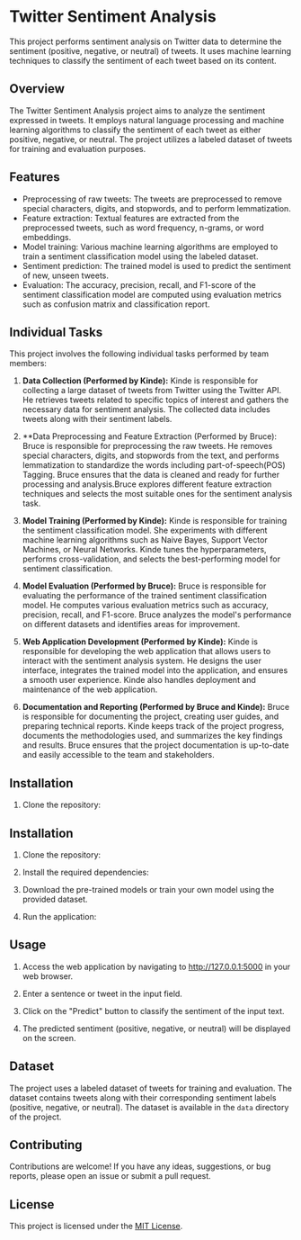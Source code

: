 # Twitter Sentiment Analysis

This project performs sentiment analysis on Twitter data to determine the sentiment (positive, negative, or neutral) of tweets. It uses machine learning techniques to classify the sentiment of each tweet based on its content.

## Overview

The Twitter Sentiment Analysis project aims to analyze the sentiment expressed in tweets. It employs natural language processing and machine learning algorithms to classify the sentiment of each tweet as either positive, negative, or neutral. The project utilizes a labeled dataset of tweets for training and evaluation purposes.

## Features

- Preprocessing of raw tweets: The tweets are preprocessed to remove special characters, digits, and stopwords, and to perform lemmatization.
- Feature extraction: Textual features are extracted from the preprocessed tweets, such as word frequency, n-grams, or word embeddings.
- Model training: Various machine learning algorithms are employed to train a sentiment classification model using the labeled dataset.
- Sentiment prediction: The trained model is used to predict the sentiment of new, unseen tweets.
- Evaluation: The accuracy, precision, recall, and F1-score of the sentiment classification model are computed using evaluation metrics such as confusion matrix and classification report.

## Individual Tasks

This project involves the following individual tasks performed by team members:

1. **Data Collection (Performed by Kinde):** Kinde is responsible for collecting a large dataset of tweets from Twitter using the Twitter API. He retrieves tweets related to specific topics of interest and gathers the necessary data for sentiment analysis. The collected data includes tweets along with their sentiment labels.

2. **Data Preprocessing and Feature Extraction (Performed by  Bruce): Bruce is responsible for preprocessing the raw tweets. He removes special characters, digits, and stopwords from the text, and performs lemmatization to standardize the words including part-of-speech(POS) Tagging. Bruce ensures that the data is cleaned and ready for further processing and analysis.Bruce explores different feature extraction techniques and selects the most suitable ones for the sentiment analysis task.


3. **Model Training (Performed by Kinde):** Kinde is responsible for training the sentiment classification model. She experiments with different machine learning algorithms such as Naive Bayes, Support Vector Machines, or Neural Networks. Kinde tunes the hyperparameters, performs cross-validation, and selects the best-performing model for sentiment classification.

4. **Model Evaluation (Performed by Bruce):** Bruce is responsible for evaluating the performance of the trained sentiment classification model. He computes various evaluation metrics such as accuracy, precision, recall, and F1-score. Bruce analyzes the model's performance on different datasets and identifies areas for improvement.

5. **Web Application Development (Performed by Kinde):** Kinde is responsible for developing the web application that allows users to interact with the sentiment analysis system. He designs the user interface, integrates the trained model into the application, and ensures a smooth user experience. Kinde also handles deployment and maintenance of the web application.

6. **Documentation and Reporting (Performed by Bruce and Kinde):** Bruce is responsible for documenting the project, creating user guides, and preparing technical reports. Kinde keeps track of the project progress, documents the methodologies used, and summarizes the key findings and results. Bruce ensures that the project documentation is up-to-date and easily accessible to the team and stakeholders.

## Installation

1. Clone the repository:



## Installation

1. Clone the repository:


2. Install the required dependencies:


3. Download the pre-trained models or train your own model using the provided dataset.

4. Run the application:



## Usage

1. Access the web application by navigating to http://127.0.0.1:5000 in your web browser.

2. Enter a sentence or tweet in the input field.

3. Click on the "Predict" button to classify the sentiment of the input text.

4. The predicted sentiment (positive, negative, or neutral) will be displayed on the screen.

## Dataset

The project uses a labeled dataset of tweets for training and evaluation. The dataset contains tweets along with their corresponding sentiment labels (positive, negative, or neutral). The dataset is available in the `data` directory of the project.

## Contributing

Contributions are welcome! If you have any ideas, suggestions, or bug reports, please open an issue or submit a pull request.

## License

This project is licensed under the [MIT License](LICENSE).
